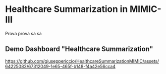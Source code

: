 # Healthcare Summarization in MIMIC-III

Prova prova sa sa

## Demo Dashboard "Healthcare Summarization"
https://github.com/giuseppericcio/HealthcareSummarizationMIMIC/assets/64225083/67312049-1e65-465f-b148-f4a42e56cca4

